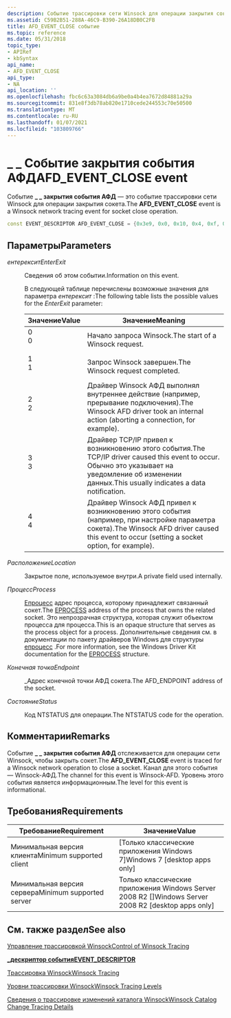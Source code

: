 ```yaml
---
description: Событие трассировки сети Winsock для операции закрытия сокета.
ms.assetid: C59B2B51-288A-46C9-B390-26A18DB0C2FB
title: AFD_EVENT_CLOSE событие
ms.topic: reference
ms.date: 05/31/2018
topic_type:
- APIRef
- kbSyntax
api_name:
- AFD_EVENT_CLOSE
api_type:
- NA
api_location: ''
ms.openlocfilehash: fbc6c63a3084db6a9be0a4b4ea7672d84881a29a
ms.sourcegitcommit: 831e8f3db78ab820e1710cede244553c70e50500
ms.translationtype: MT
ms.contentlocale: ru-RU
ms.lasthandoff: 01/07/2021
ms.locfileid: "103809766"
---
```

# <a name="afd_event_close-event"></a><span data-ttu-id="53f40-103">\_ \_ Событие закрытия события АФД</span><span class="sxs-lookup"><span data-stu-id="53f40-103">AFD\_EVENT\_CLOSE event</span></span>

<span data-ttu-id="53f40-104">Событие **\_ \_ закрытия события АФД** — это событие трассировки сети Winsock для операции закрытия сокета.</span><span class="sxs-lookup"><span data-stu-id="53f40-104">The **AFD\_EVENT\_CLOSE** event is a Winsock network tracing event for socket close operation.</span></span>


```C++
const EVENT_DESCRIPTOR AFD_EVENT_CLOSE = {0x3e9, 0x0, 0x10, 0x4, 0xf, 0x3e9, 0x8000000000000004};
```



## <a name="parameters"></a><span data-ttu-id="53f40-105">Параметры</span><span class="sxs-lookup"><span data-stu-id="53f40-105">Parameters</span></span>

<dl> <dt>

<span data-ttu-id="53f40-106">*ентерексит*</span><span class="sxs-lookup"><span data-stu-id="53f40-106">*EnterExit*</span></span> 
</dt> <dd>

<span data-ttu-id="53f40-107">Сведения об этом событии.</span><span class="sxs-lookup"><span data-stu-id="53f40-107">Information on this event.</span></span>

<span data-ttu-id="53f40-108">В следующей таблице перечислены возможные значения для параметра *ентерексит* :</span><span class="sxs-lookup"><span data-stu-id="53f40-108">The following table lists the possible values for the *EnterExit* parameter:</span></span>



| <span data-ttu-id="53f40-109">Значение</span><span class="sxs-lookup"><span data-stu-id="53f40-109">Value</span></span>                                                                        | <span data-ttu-id="53f40-110">Значение</span><span class="sxs-lookup"><span data-stu-id="53f40-110">Meaning</span></span>                                                                                              |
|------------------------------------------------------------------------------|------------------------------------------------------------------------------------------------------|
| <dl> <span data-ttu-id="53f40-111"><dt>0</dt></span><span class="sxs-lookup"><span data-stu-id="53f40-111"><dt>0</dt></span></span> </dl> | <span data-ttu-id="53f40-112">Начало запроса Winsock.</span><span class="sxs-lookup"><span data-stu-id="53f40-112">The start of a Winsock request.</span></span><br/>                                                           |
| <dl> <span data-ttu-id="53f40-113"><dt>1</dt></span><span class="sxs-lookup"><span data-stu-id="53f40-113"><dt>1</dt></span></span> </dl> | <span data-ttu-id="53f40-114">Запрос Winsock завершен.</span><span class="sxs-lookup"><span data-stu-id="53f40-114">The Winsock request completed.</span></span><br/>                                                            |
| <dl> <span data-ttu-id="53f40-115"><dt>2</dt></span><span class="sxs-lookup"><span data-stu-id="53f40-115"><dt>2</dt></span></span> </dl> | <span data-ttu-id="53f40-116">Драйвер Winsock АФД выполнял внутреннее действие (например, прерывание подключения).</span><span class="sxs-lookup"><span data-stu-id="53f40-116">The Winsock AFD driver took an internal action (aborting a connection, for example).</span></span><br/>      |
| <dl> <span data-ttu-id="53f40-117"><dt>3</dt></span><span class="sxs-lookup"><span data-stu-id="53f40-117"><dt>3</dt></span></span> </dl> | <span data-ttu-id="53f40-118">Драйвер TCP/IP привел к возникновению этого события.</span><span class="sxs-lookup"><span data-stu-id="53f40-118">The TCP/IP driver caused this event to occur.</span></span> <span data-ttu-id="53f40-119">Обычно это указывает на уведомление об изменении данных.</span><span class="sxs-lookup"><span data-stu-id="53f40-119">This usually indicates a data notification.</span></span><br/> |
| <dl> <span data-ttu-id="53f40-120"><dt>4</dt></span><span class="sxs-lookup"><span data-stu-id="53f40-120"><dt>4</dt></span></span> </dl> | <span data-ttu-id="53f40-121">Драйвер Winsock АФД привел к возникновению этого события (например, при настройке параметра сокета).</span><span class="sxs-lookup"><span data-stu-id="53f40-121">The Winsock AFD driver caused this event to occur (setting a socket option, for example).</span></span><br/> |



 

</dd> <dt>

<span data-ttu-id="53f40-122">*Расположение*</span><span class="sxs-lookup"><span data-stu-id="53f40-122">*Location*</span></span> 
</dt> <dd>

<span data-ttu-id="53f40-123">Закрытое поле, используемое внутри.</span><span class="sxs-lookup"><span data-stu-id="53f40-123">A private field used internally.</span></span>

</dd> <dt>

<span data-ttu-id="53f40-124">*Процесс*</span><span class="sxs-lookup"><span data-stu-id="53f40-124">*Process*</span></span> 
</dt> <dd>

<span data-ttu-id="53f40-125">[Епроцесс](/windows-hardware/drivers/kernel/eprocess) адрес процесса, которому принадлежит связанный сокет.</span><span class="sxs-lookup"><span data-stu-id="53f40-125">The [EPROCESS](/windows-hardware/drivers/kernel/eprocess) address of the process that owns the related socket.</span></span> <span data-ttu-id="53f40-126">Это непрозрачная структура, которая служит объектом процесса для процесса.</span><span class="sxs-lookup"><span data-stu-id="53f40-126">This is an opaque structure that serves as the process object for a process.</span></span> <span data-ttu-id="53f40-127">Дополнительные сведения см. в документации по пакету драйверов Windows для структуры [епроцесс](/windows-hardware/drivers/kernel/eprocess) .</span><span class="sxs-lookup"><span data-stu-id="53f40-127">For more information, see the Windows Driver Kit documentation for the [EPROCESS](/windows-hardware/drivers/kernel/eprocess) structure.</span></span>

</dd> <dt>

<span data-ttu-id="53f40-128">*Конечная точка*</span><span class="sxs-lookup"><span data-stu-id="53f40-128">*Endpoint*</span></span> 
</dt> <dd>

<span data-ttu-id="53f40-129">\_Адрес конечной точки АФД сокета.</span><span class="sxs-lookup"><span data-stu-id="53f40-129">The AFD\_ENDPOINT address of the socket.</span></span>

</dd> <dt>

<span data-ttu-id="53f40-130">*Состояние*</span><span class="sxs-lookup"><span data-stu-id="53f40-130">*Status*</span></span> 
</dt> <dd>

<span data-ttu-id="53f40-131">Код NTSTATUS для операции.</span><span class="sxs-lookup"><span data-stu-id="53f40-131">The NTSTATUS code for the operation.</span></span>

</dd> </dl>

## <a name="remarks"></a><span data-ttu-id="53f40-132">Комментарии</span><span class="sxs-lookup"><span data-stu-id="53f40-132">Remarks</span></span>

<span data-ttu-id="53f40-133">Событие **\_ \_ закрытия события АФД** отслеживается для операции сети Winsock, чтобы закрыть сокет.</span><span class="sxs-lookup"><span data-stu-id="53f40-133">The **AFD\_EVENT\_CLOSE** event is traced for a Winsock network operation to close a socket.</span></span> <span data-ttu-id="53f40-134">Канал для этого события — Winsock-АФД.</span><span class="sxs-lookup"><span data-stu-id="53f40-134">The channel for this event is Winsock-AFD.</span></span> <span data-ttu-id="53f40-135">Уровень этого события является информационным.</span><span class="sxs-lookup"><span data-stu-id="53f40-135">The level for this event is informational.</span></span>

## <a name="requirements"></a><span data-ttu-id="53f40-136">Требования</span><span class="sxs-lookup"><span data-stu-id="53f40-136">Requirements</span></span>



| <span data-ttu-id="53f40-137">Требование</span><span class="sxs-lookup"><span data-stu-id="53f40-137">Requirement</span></span> | <span data-ttu-id="53f40-138">Значение</span><span class="sxs-lookup"><span data-stu-id="53f40-138">Value</span></span> |
|-------------------------------------|---------------------------------------------------------|
| <span data-ttu-id="53f40-139">Минимальная версия клиента</span><span class="sxs-lookup"><span data-stu-id="53f40-139">Minimum supported client</span></span><br/> | <span data-ttu-id="53f40-140">\[Только классические приложения Windows 7\]</span><span class="sxs-lookup"><span data-stu-id="53f40-140">Windows 7 \[desktop apps only\]</span></span><br/>              |
| <span data-ttu-id="53f40-141">Минимальная версия сервера</span><span class="sxs-lookup"><span data-stu-id="53f40-141">Minimum supported server</span></span><br/> | <span data-ttu-id="53f40-142">Только классические приложения Windows Server 2008 R2 \[\]</span><span class="sxs-lookup"><span data-stu-id="53f40-142">Windows Server 2008 R2 \[desktop apps only\]</span></span><br/> |



## <a name="see-also"></a><span data-ttu-id="53f40-143">См. также раздел</span><span class="sxs-lookup"><span data-stu-id="53f40-143">See also</span></span>

<dl> <dt>

[<span data-ttu-id="53f40-144">Управление трассировкой Winsock</span><span class="sxs-lookup"><span data-stu-id="53f40-144">Control of Winsock Tracing</span></span>](control-of-winsock-tracing.md)
</dt> <dt>

[<span data-ttu-id="53f40-145">**\_дескриптор события**</span><span class="sxs-lookup"><span data-stu-id="53f40-145">**EVENT\_DESCRIPTOR**</span></span>](/windows/desktop/api/evntprov/ns-evntprov-event_descriptor)
</dt> <dt>

[<span data-ttu-id="53f40-146">Трассировка Winsock</span><span class="sxs-lookup"><span data-stu-id="53f40-146">Winsock Tracing</span></span>](winsock-tracing.md)
</dt> <dt>

[<span data-ttu-id="53f40-147">Уровни трассировки Winsock</span><span class="sxs-lookup"><span data-stu-id="53f40-147">Winsock Tracing Levels</span></span>](winsock-tracing-levels.md)
</dt> <dt>

[<span data-ttu-id="53f40-148">Сведения о трассировке изменений каталога Winsock</span><span class="sxs-lookup"><span data-stu-id="53f40-148">Winsock Catalog Change Tracing Details</span></span>](winsock-layered-service-provider-tracing-event-details.md)
</dt> </dl>

 


